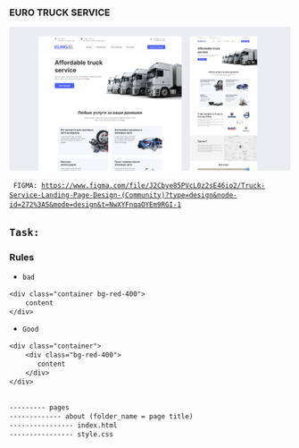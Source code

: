 ### EURO TRUCK SERVICE

![alt text](image.png)

<code> FIGMA: https://www.figma.com/file/J2Cbye85PVcL0z2sE46io2/Truck-Service-Landing-Page-Design-(Community)?type=design&node-id=272%3A5&mode=design&t=NwXYFnqaOYEm9RGI-1 </code>

<code>Task:  </code>
-------------------------

### Rules

- <code>bad</code>
```
<div class="container bg-red-400">
    content 
</div>

```

- <code>Good</code>
```
<div class="container">
    <div class="bg-red-400"> 
       content
    </div> 
</div>

```

```

--------- pages 
------------- about (folder_name = page title)
---------------- index.html
---------------- style.css



```